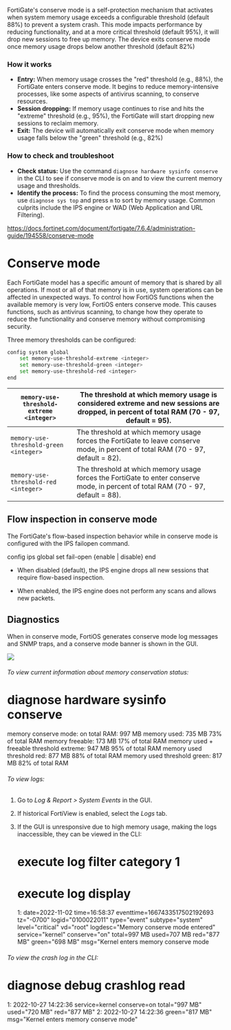 FortiGate's conserve mode is a self-protection mechanism that activates when system memory usage exceeds a configurable threshold (default 88%) to prevent a system crash. This mode impacts performance by reducing functionality, and at a more critical threshold (default 95%), it will drop new sessions to free up memory. The device exits conserve mode once memory usage drops below another threshold (default 82%)
### How it works
- **Entry:** When memory usage crosses the "red" threshold (e.g., 88%), the FortiGate enters conserve mode. It begins to reduce memory-intensive processes, like some aspects of antivirus scanning, to conserve resources.
- **Session dropping:** If memory usage continues to rise and hits the "extreme" threshold (e.g., 95%), the FortiGate will start dropping new sessions to reclaim memory.
- **Exit:** The device will automatically exit conserve mode when memory usage falls below the "green" threshold (e.g., 82%)
### How to check and troubleshoot
- **Check status:** Use the command `diagnose hardware sysinfo conserve` in the CLI to see if conserve mode is on and to view the current memory usage and thresholds.
- **Identify the process:** To find the process consuming the most memory, use `diagnose sys top` and press `m` to sort by memory usage. Common culprits include the IPS engine or WAD (Web Application and URL Filtering).

https://docs.fortinet.com/document/fortigate/7.6.4/administration-guide/194558/conserve-mode
# Conserve mode

Each FortiGate model has a specific amount of memory that is shared by all operations. If most or all of that memory is in use, system operations can be affected in unexpected ways. To control how FortiOS functions when the available memory is very low, FortiOS enters conserve mode. This causes functions, such as antivirus scanning, to change how they operate to reduce the functionality and conserve memory without compromising security.

Three memory thresholds can be configured:

```bash
config system global
    set memory-use-threshold-extreme <integer>
    set memory-use-threshold-green <integer>
    set memory-use-threshold-red <integer>
end
```


| `memory-use-threshold-extreme <integer>` | The threshold at which memory usage is considered extreme and new sessions are dropped, in percent of total RAM (70 - 97, default = 95). |
| ---------------------------------------- | ---------------------------------------------------------------------------------------------------------------------------------------- |
| `memory-use-threshold-green <integer>`   | The threshold at which memory usage forces the FortiGate to leave conserve mode, in percent of total RAM (70 - 97, default = 82).        |
| `memory-use-threshold-red <integer>`     | The threshold at which memory usage forces the FortiGate to enter conserve mode, in percent of total RAM (70 - 97, default = 88).        |
## Flow inspection in conserve mode

The FortiGate's flow-based inspection behavior while in conserve mode is configured with the IPS failopen command.

config ips global
    set fail-open {enable | disable}
end

- When disabled (default), the IPS engine drops all new sessions that require flow-based inspection.
    
- When enabled, the IPS engine does not perform any scans and allows new packets.
    

## Diagnostics

When in conserve mode, FortiOS generates conserve mode log messages and SNMP traps, and a conserve mode banner is shown in the GUI.

![](https://fortinetweb.s3.amazonaws.com/docs.fortinet.com/v2/resources/2def7712-5e99-11f0-a9d0-d2b0d2e22f7d/images/a76a227aa5d80a86daa1c78125a4b9c2_conserve_mode_banner.png)

###### To view current information about memory conservation status:

# diagnose hardware sysinfo conserve
memory conserve mode:                        on
total RAM:                                          997 MB
memory used:                                        735 MB   73% of total RAM
memory freeable:                                    173 MB   17% of total RAM
memory used + freeable threshold extreme:           947 MB   95% of total RAM
memory used threshold red:                          877 MB   88% of total RAM
memory used threshold green:                        817 MB   82% of total RAM

###### To view logs:

1. Go to _Log & Report > System Events_ in the GUI.
    
2. If historical FortiView is enabled, select the _Logs_ tab.
    
3. If the GUI is unresponsive due to high memory usage, making the logs inaccessible, they can be viewed in the CLI:
    
    # execute log filter category 1
    # execute log display
    
    1: date=2022-11-02 time=16:58:37 eventtime=1667433517502192693 tz="-0700" logid="0100022011" type="event" subtype="system" level="critical" vd="root" logdesc="Memory conserve mode entered" service="kernel" conserve="on" total=997 MB used=707 MB red="877 MB" green="698 MB" msg="Kernel enters memory conserve mode
    

###### To view the crash log in the CLI:

# diagnose debug crashlog read

1: 2022-10-27 14:22:36 service=kernel conserve=on total="997 MB" used="720 MB" red="877 MB" 
2: 2022-10-27 14:22:36 green="817 MB" msg="Kernel enters memory conserve mode"